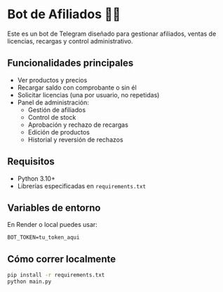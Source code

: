 # Bot de Afiliados 💼🤖

Este es un bot de Telegram diseñado para gestionar afiliados, ventas de licencias, recargas y control administrativo.

## Funcionalidades principales

- Ver productos y precios
- Recargar saldo con comprobante o sin él
- Solicitar licencias (una por usuario, no repetidas)
- Panel de administración:
  - Gestión de afiliados
  - Control de stock
  - Aprobación y rechazo de recargas
  - Edición de productos
  - Historial y reversión de rechazos

## Requisitos

- Python 3.10+
- Librerías especificadas en `requirements.txt`

## Variables de entorno

En Render o local puedes usar:

```
BOT_TOKEN=tu_token_aqui
```

## Cómo correr localmente

```bash
pip install -r requirements.txt
python main.py
```
